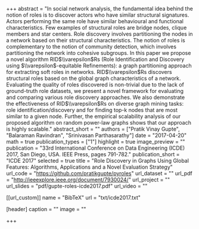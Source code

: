 +++
abstract = "In social network analysis, the fundamental idea behind the notion of roles is to discover actors who have similar structural signatures. Actors performing the same role have similar behavioural and functional characteristics. Few examples of structural roles are bridge nodes, clique members and star centers. Role discovery involves partitioning the nodes in a network based on their structural characteristics. The notion of roles is complementary to the notion of community detection, which involves partitioning the network into cohesive subgroups. In this paper we propose a novel algorithm RID$\\varepsilon$Rs (Role Identification and Discovery using $\\varepsilon$-equitable Refinements): a graph partitioning approach for extracting soft roles in networks. RID$\\varepsilon$Rs discovers structural roles based on the global graph characteristics of a network. Evaluating the quality of roles discovered is non-trivial due to the lack of ground-truth role datasets, we present a novel framework for evaluating and comparing various role discovery approaches. We also demonstrate the effectiveness of RID$\\varepsilon$Rs on diverse graph mining tasks: role identification/discovery and for finding top-k nodes that are most similar to a given node. Further, the empirical scalability analysis of our proposed algorithm on random power-law graphs shows that our approach is highly scalable."
abstract_short = ""
authors = ["Pratik Vinay Gupte", "Balaraman Ravindran", "Srinivasan Parthasarathy"]
date = "2017-04-20"
math = true
publication_types = ["1"]
highlight = true
image_preview = ""
publication = "33rd International Conference on Data Engineering (ICDE) 2017, San Diego, USA. IEEE Press, pages 791-782."
publication_short = "ICDE 2017"
selected = true
title = "Role Discovery in Graphs Using Global Features: Algorithms, Applications and a Novel Evaluation Strategy"
url_code = "https://github.com/pratikgupte/pyroles"
url_dataset = ""
url_pdf = "http://ieeexplore.ieee.org/document/7930024/"
url_project = ""
url_slides = "pdf/gupte-roles-icde2017.pdf"
url_video = ""

[[url_custom]]
    name = "BibTeX"
    url = "txt/icde2017.txt"

[header]
  caption = ""
  image = ""

+++

